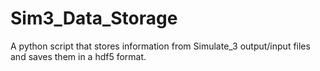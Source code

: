 # Sim3_Data_Storage
A python script that stores information from Simulate_3 output/input files and saves them in a hdf5 format.
